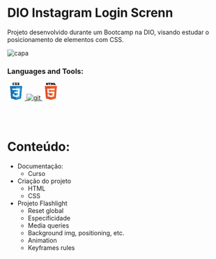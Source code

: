 # DIO Instagram Login Screnn
 Projeto desenvolvido durante um Bootcamp na DIO, visando estudar o posicionamento de elementos com CSS.
 
 
![capa](https://user-images.githubusercontent.com/63620832/187093769-977985bb-5c1b-474a-a0ca-cfd6694d620f.jpg)


<h3 align="left">Languages and Tools:</h3>
<p align="left"> <a href="https://www.w3schools.com/css/" target="_blank" rel="noreferrer"> <img src="https://raw.githubusercontent.com/devicons/devicon/master/icons/css3/css3-original-wordmark.svg" alt="css3" width="40" height="40"/> </a> <a href="https://git-scm.com/" target="_blank" rel="noreferrer"> <img src="https://www.vectorlogo.zone/logos/git-scm/git-scm-icon.svg" alt="git" width="40" height="40"/> </a> <a href="https://www.w3.org/html/" target="_blank" rel="noreferrer"> <img src="https://raw.githubusercontent.com/devicons/devicon/master/icons/html5/html5-original-wordmark.svg" alt="html5" width="40" height="40"/> </a> </p>
<br><br>

# Conteúdo:
- Documentação:
  - Curso
- Criação do projeto
  - HTML
  - CSS
- Projeto Flashlight
  - Reset global
  - Especificidade
  - Media queries
  - Background img, positioning, etc.
  - Animation
  - Keyframes rules
  
